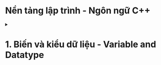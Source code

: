 # Nền tảng lập trình - Ngôn ngữ C++
<details>
<summary><h1>1. Biến và kiểu dữ liệu - Variable and Datatype </h2></summary>
  <details>  
  <summary><h2>1.1 Khái niệm biến và kiểu dữ liệu - Variable and Data type Explained </h2></summary>
    <summary><h3>Biến là:</h3></summary>
    - Đối tượng chiếm một vùng nhớ xác định
    - Dùng để lưu trữ giá trị nào đó  
    <summary><h3>Variable Explained:</h3></summary>
    - abc
    <summary><h3>Kiểu dữ liệu là:</h3></summary>
    - Tập hợp của các loại giá trị mà có thể khởi tạo cho một biến 
    <summary><h3>Data type exlained:</h3></summary>
    - abc
  </details>
</details>

